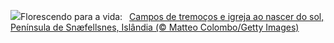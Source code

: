 ![](https://www.bing.com/th?id=OHR.LupinIceland_PT-BR2281677682_UHD.jpg&w=1000)Florescendo para a vida:&nbsp;&ensp;[Campos de tremoços e igreja ao nascer do sol, Península de Snæfellsnes, Islândia (© Matteo Colombo/Getty Images)](https://www.bing.com/th?id=OHR.LupinIceland_PT-BR2281677682_UHD.jpg)
<br><br/>
